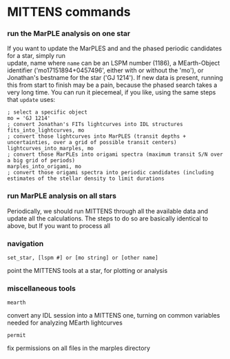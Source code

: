 # MITTENS commands

### run the MarPLE analysis on one star
If you want to update the MarPLES and and the phased periodic candidates for a star, simply run  
    update, name
where `name` can be an LSPM number (1186), a MEarth-Object identifier ('mo17151894+0457496', either with or without the 'mo'), or Jonathan's bestname for the star ('GJ 1214'). If new data is present, running this from start to finish may be a pain, because the phased search takes a very long time. You can run it piecemeal, if you like, using the same steps that `update` uses:

    ; select a specific object
    mo = 'GJ 1214' 
    ; convert Jonathan's FITs lightcurves into IDL structures
    fits_into_lightcurves, mo
    ; convert those lightcurves into MarPLES (transit depths + uncertainties, over a grid of possible transit centers)
    lightcurves_into_marples, mo
    ; convert those MarPLEs into origami spectra (maximum transit S/N over a big grid of periods)
    marples_into_origami, mo
    ; convert those origami spectra into periodic candidates (including estimates of the stellar density to limit durations

### run MarPLE analysis on all stars
Periodically, we should run MITTENS through all the available data and update all the calculations. The steps to do so are basically identical to above, but 
If you want to process all


### navigation
`set_star, [lspm #] or [mo string] or [other name]`

point the MITTENS tools at a star, for plotting or analysis

### miscellaneous tools
`mearth`

convert any IDL session into a MITTENS one, turning on common variables needed for analyzing MEarth lightcurves

`permit`

fix permissions on all files in the marples directory
